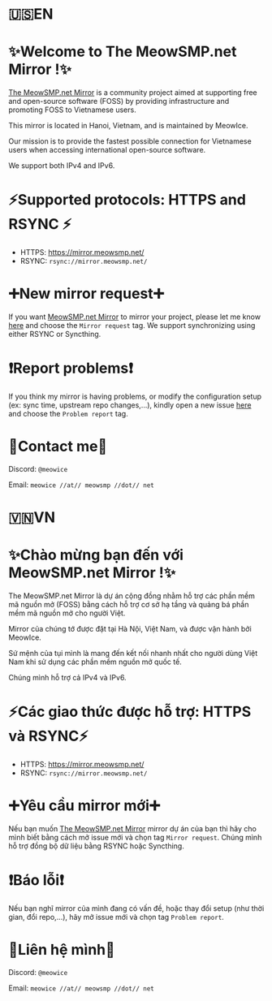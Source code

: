# 🇺🇸EN
# ✨Welcome to The MeowSMP.net Mirror !✨
[The MeowSMP.net Mirror](https://mirror.meowsmp.net/) is a community project aimed at supporting free and open-source software (FOSS) by providing infrastructure and promoting FOSS to Vietnamese users.

This mirror is located in Hanoi, Vietnam, and is maintained by MeowIce.

Our mission is to provide the fastest possible connection for Vietnamese users when accessing international open-source software.

We support both IPv4 and IPv6.

# ⚡️Supported protocols: HTTPS and RSYNC ⚡️
   + HTTPS: https://mirror.meowsmp.net/
   + RSYNC: `rsync://mirror.meowsmp.net/`

# ➕New mirror request➕
If you want [MeowSMP.net Mirror](https://mirror.meowsmp.net/) to mirror your project, please let me know [here](https://github.com/MeowIce/mirror-request/issues/new/choose) and choose the `Mirror request` tag. We support synchronizing using either RSYNC or Syncthing.

# ❗️Report problems❗️
If you think my mirror is having problems, or modify the configuration setup (ex: sync time, upstream repo changes,...), kindly open a new issue [here](https://github.com/MeowIce/mirror-request/issues/new/choose) and choose the `Problem report` tag.

# 📮Contact me📮
Discord: `@meowice`

Email: `meowice //at// meowsmp //dot// net`

# 🇻🇳VN
# ✨Chào mừng bạn đến với MeowSMP.net Mirror !✨
The MeowSMP.net Mirror là dự án cộng đồng nhằm hỗ trợ các phần mềm mã nguồn mở (FOSS) bằng cách hỗ trợ cơ sở hạ tầng và quảng bá phần mềm mã nguồn mở cho người Việt.

Mirror của chúng tớ được đặt tại Hà Nội, Việt Nam, và được vận hành bởi MeowIce.

Sứ mệnh của tụi mình là mang đến kết nối nhanh nhất cho người dùng Việt Nam khi sử dụng các phần mềm nguồn mở quốc tế.

Chúng mình hỗ trợ cả IPv4 và IPv6.
# ⚡️Các giao thức được hỗ trợ: HTTPS và RSYNC⚡️
   + HTTPS: https://mirror.meowsmp.net/
   + RSYNC: `rsync://mirror.meowsmp.net/`

# ➕Yêu cầu mirror mới➕
Nếu bạn muốn [The MeowSMP.net Mirror](https://mirror.meowsmp.net/) mirror dự án của bạn thì hãy cho mình biết bằng cách mở issue mới và chọn tag `Mirror request`. Chúng mình hỗ trợ đồng bộ dữ liệu bằng RSYNC hoặc Syncthing.

# ❗️Báo lỗi❗️
Nếu bạn nghĩ mirror của mình đang có vấn đề, hoặc thay đổi setup (như thời gian, đổi repo,...), hãy mở issue mới và chọn tag `Problem report`.

# 📮Liên hệ mình📮
Discord: `@meowice`

Email: `meowice //at// meowsmp //dot// net`
